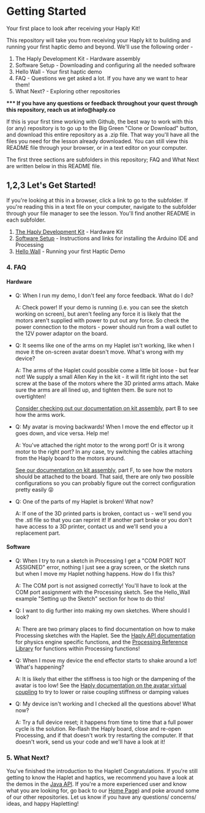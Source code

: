 # Getting Started

Your first place to look after receiving your Haply Kit!

This repository will take you from receiving your Haply kit to building and running your first haptic demo and beyond. We'll use the following order  -

1. The Haply Development Kit - Hardware assembly
2. Software Setup - Downloading and configuring all the needed software
3. Hello Wall -  Your first haptic demo
4. FAQ - Questions we get asked a lot. If you have any we want to hear them!
5. What Next? - Exploring other repositories

__*** If you have any questions or feedback throughout your quest through this repository, reach us at info@haply.co__

If this is your first time working with Github, the best way to work with this (or any) repository is to go up to the Big Green "Clone or Download" button, and download this entire repository as a .zip file. That way you'll have all the files you need for the lesson already downloaded. You can still view this README file through your browser, or in a text editor on your computer.

The first three sections are subfolders in this repository; FAQ and What Next are written below in this README file.
## 1,2,3 Let's Get Started!
If you're looking at this in a browser, click a link to go to the subfolder. If you're reading this in a text file on your computer, navigate to the subfolder through your file manager to see the lesson. You'll find another README in each subfolder.
1. [The Haply Development Kit](/The-Haply-Development-Kit) - Hardware Kit
2. [Software Setup](/Software-Setup) - Instructions and links for installing the Arduino IDE and Processing
3. [Hello Wall](/Hello_Wall) - Running your first Haptic Demo


### 4. FAQ
#### Hardware
  - Q: When I run my demo, I don't feel any force feedback. What do I do?  

    A: Check power! If your demo is running (i.e. you can see the sketch working on screen), but aren't feeling any force it is likely that the motors aren't supplied with power to put out any force. So check the power connection to the motors - power should run from a wall outlet to the 12V power adaptor on the board.

  - Q: It seems like one of the arms on my Haplet isn't working, like when I move it the on-screen avatar doesn't move. What's wrong with my device?

    A: The arms of the Haplet could possible come a little bit loose - but fear not! We supply a small Allen Key in the kit - it will fit right into the set screw at the base of the motors where the 3D printed arms attach. Make sure the arms are all lined up, and tighten them. Be sure not to overtighten!  

    [Consider checking out our documentation on kit assembly](https://github.com/HaplyHaptics/Getting-Started/tree/master/The-Haply-Development-Kit), part B to see how the arms work.

  - Q: My avatar is moving backwards! When I move the end effector up it goes down, and vice versa. Help me!  

    A: You've attached the right motor to the wrong port! Or is it wrong motor to the right port? In any case, try switching the cables attaching from the Haply board to the motors around.

    [See our documentation on kit assembly](https://github.com/HaplyHaptics/Getting-Started/tree/master/The-Haply-Development-Kit), part F, to see how the motors should be attached to the board. That said, there are only two possible configurations so you can probably figure out the correct configuration pretty easily 😝

  - Q: One of the parts of my Haplet is broken! What now?  

    A: If one of the 3D printed parts is broken, contact us - we'll send you the .stl file so that you can reprint it! If another part broke or you don't have access to a 3D printer, contact us and we'll send you a replacement part.

#### Software

  - Q: When I try to run a sketch in Processing I get a "COM PORT NOT ASSIGNED" error, nothing I just see a gray screen, or the sketch runs but when I move my Haplet nothing happens.  How do I fix this?  

    A: The COM port is not assigned correctly! You'll have to look at the COM port assignment with the Processing sketch. See the Hello_Wall example "Setting up the Sketch" section for how to do this!

  - Q: I want to dig further into making my own sketches. Where should I look?  

    A: There are two primary places to find documentation on how to make Processing sketches with the Haplet. See the [Haply API documentation](https://haphub.github.io/hAPI_Fisica/) for physics engine specific functions, and the [Processing Reference Library](https://processing.org/reference/) for functions within Processing functions!

  - Q: When I move my device the end effector starts to shake around a lot! What's happening?  

    A: It is likely that either the stiffness is too high or the dampening of the avatar is too low! See the [Haply documentation on the avatar virtual coupling](https://haphub.github.io/hAPI_Fisica/class_h_virtual_coupling.html) to try to lower or raise coupling stiffness or damping values

  - Q: My device isn't working and I checked all the questions above! What now?  

    A: Try a full device reset; it happens from time to time that a full power cycle is the solution. Re-flash the Haply board, close and re-open Processing, and if that doesn't work try restarting the computer. If that doesn't work, send us your code and we'll have a look at it!

### 5. What Next?
You've finished the introduction to the Haplet! Congratulations. If you're still getting to know the Haplet and haptics, we recommend you have a look at the demos in the [Java API](https://github.com/HaplyHaptics/Haply-API-Java). If you're a more experienced user and know what you are looking for, go back to our [Home Page](https://github.com/HaplyHaptics)) and poke around some of our other repositories. Let us know if you have any questions/ concerns/ ideas, and happy Hapletting!
